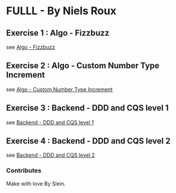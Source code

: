 # FULLL - By Niels Roux

## Exercise 1 : Algo - Fizzbuzz

see [Algo - Fizzbuzz](algo-fizzbuzz)

## Exercise 2 : Algo - Custom Number Type Increment

see [Algo - Custom Number Type Increment](algo-custom-number-type-increment)

## Exercise 3 : Backend - DDD and CQS level 1

see [Backend - DDD and CQS level 1](backend-ddd-and-cqs-level-1)

## Exercise 4 : Backend - DDD and CQS level 2

see [Backend - DDD and CQS level 2](backend-ddd-and-cqs-level-2)

### Contributes

Make with love By Slein.
